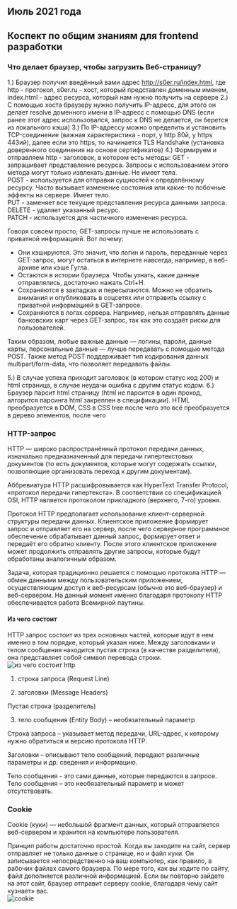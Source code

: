 ## Июль 2021 года
## Коспект по общим знаниям для frontend разработки

### Что делает браузер, чтобы загрузить Веб-страницу?
1.) Браузер получил введённый вами адрес http://s0er.ru/index.html, где 
http - протокол, s0er.ru - хост, который представлен доменным именем, index.html - адрес ресурса, который нам нужно получить на сервере
2.) С помощью хоста браузеру нужно получить IP-адресс, для этого он делает resolve доменного имени в IP-адресс с помощью DNS (если ранее этот адрес использовался, запрос к DNS не делается, он берется из локального кэша)
3.) По IP-адрессу можно определить и установить TCP-соединение (важная характеристика - порт, у http 80й, y https 443ий), далее если это https, то начинается TLS Handshake (установка доверенного соединения на основе сертификатов)
4.) Формируем и отправляем http - заголовок, в котором есть методы:
GET - запрашивает представление ресурса. Запросы с использованием этого метода могут только извлекать данные. Не имеет тела.  
POST - используется для отправки сущностей к определённому ресурсу. Часто вызывает изменение состояния или какие-то побочные эффекты на сервере. Имеет тело.  
PUT - заменяет все текущие представления ресурса данными запроса.  
DELETE - удаляет указанный ресурс.  
PATCH - используется для частичного изменения ресурса.    

Говоря совсем просто, GET-запросы лучше не использовать с приватной информацией. Вот почему:  
- Они кэшируются. Это значит, что логин и пароль, переданные через GET-запрос, могут остаться в интернете навсегда, например, в веб-архиве или кэше Гугла.  
- Остаются в истории браузера. Чтобы узнать, какие данные отправлялись, достаточно нажать Ctrl+H.  
- Сохраняются в закладках и пересылаются. Можно не обратить внимания и опубликовать в соцсетях или отправить ссылку с приватной информацией в GET-запросе.  
- Сохраняются в логах сервера. Например, нельзя отправлять данные банковских карт через GET-запрос, так как это создаёт риски для пользователей.  

Таким образом, любые важные данные — логины, пароли, данные карты, персональные данные — лучше передавать с помощью метода POST. Также метод POST поддерживает тип кодирования данных multipart/form-data, что позволяет передавать файлы.  

5.) В случае успеха приходит заголовок (в котором статус код 200) и html страница, в случае неудачи ошибка с другим статус кодом.
6.) Браузер парсит html страницу (html не парсится в один проход, алгорится парсинга html закреплен в спецификации). HTML преобразуется в DOM, CSS в CSS tree после чего это всё преобразуется в дерево элементов, после чего 

### HTTP-запрос
HTTP — широко распространённый протокол передачи данных, изначально предназначенный для передачи гипертекстовых документов (то есть документов, которые могут содержать ссылки, позволяющие организовать переход к другим документам).  

Аббревиатура HTTP расшифровывается как HyperText Transfer Protocol, «протокол передачи гипертекста». В соответствии со спецификацией OSI, HTTP является протоколом прикладного (верхнего, 7-го) уровня.

Протокол HTTP предполагает использование клиент-серверной структуры передачи данных. Клиентское приложение формирует запрос и отправляет его на сервер, после чего серверное программное обеспечение обрабатывает данный запрос, формирует ответ и передаёт его обратно клиенту. После этого клиентское приложение может продолжить отправлять другие запросы, которые будут обработаны аналогичным образом.  

Задача, которая традиционно решается с помощью протокола HTTP — обмен данными между пользовательским приложением, осуществляющим доступ к веб-ресурсам (обычно это веб-браузер) и веб-сервером. На данный момент именно благодаря протоколу HTTP обеспечивается работа Всемирной паутины.  

#### Из чего состоит
HTTP запрос состоит из трех основных частей, которые идут в нем именно в том порядке, который указан ниже. Между заголовками и телом сообщения находится пустая строка (в качестве разделителя), она представляет собой символ перевода строки.
![из чего состоит http](https://user-images.githubusercontent.com/67102520/123759119-4786af80-d8c8-11eb-8051-6bcac6018a25.png)


1. строка запроса (Request Line)  

2. заголовки (Message Headers)  

Пустая строка (разделитель)  

3. тело сообщения (Entity Body) – необязательный параметр  

Строка запроса – указывает метод передачи, URL-адрес, к которому нужно обратиться и версию протокола HTTP.  

Заголовки – описывают тело сообщений, передают различные параметры и др. сведения и информацию.  

Тело сообщения  - это сами данные, которые передаются в запросе.  Тело сообщения – это необязательный параметр и может отсутствовать.  

### Cookie
Cookie (куки) — небольшой фрагмент данных, который отправляется веб-сервером и хранится на компьютере пользователя.  

Принцип работы достаточно простой. Когда вы заходите на сайт, сервер отправляет не только данные о странице, но и файл куки. Он записывается непосредственно на ваш компьютер, как правило, в рабочих файлах самого браузера. По мере того, как вы ходите по сайту, файл дополняется различной информацией. Если вы повторно зайдете на этот сайт, браузер отправит серверу cookie, благодаря чему сайт «узнает» вас.  
![cookie](https://user-images.githubusercontent.com/67102520/123759509-a2b8a200-d8c8-11eb-90d4-aa85ef22478f.jpg)

